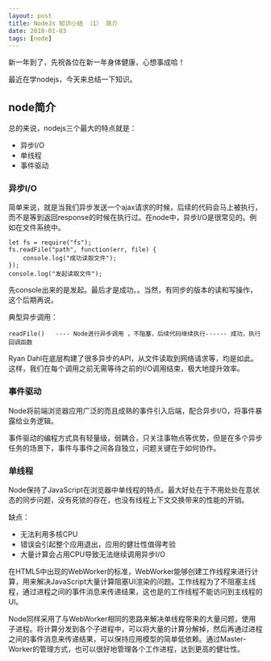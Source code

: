```yaml
---
layout: post
title: NodeJs 知识小结 （1） 简介
date: 2018-01-03
tags: [node]
---
```


新一年到了，先祝各位在新一年身体健康，心想事成哈！

最近在学nodejs，今天来总结一下知识。

## node简介 

总的来说，nodejs三个最大的特点就是：

- 异步I/O
- 单线程
- 事件驱动

### 异步I/O

简单来说，就是当我们异步发送一个ajax请求的时候，后续的代码会马上被执行，而不是等到返回response的时候在执行过。在node中，异步I/O是很常见的。例如在文件系统中。

    let fs = require("fs");
    fs.readFile("path", function(err, file) {
        console.log("成功读取文件");
    });
    console.log("发起读取文件");

先console出来的是发起。最后才是成功。。当然，有同步的版本的读和写操作，这个后期再说。

典型异步调用：

    readFile()   ---- Node进行异步调用 ，不阻塞，后续代码继续执行------ 成功，执行回调函数

Ryan Dahl在底层构建了很多异步的API，从文件读取到网络请求等，均是如此。这样，我们在每个调用之前无需等待之前的I/O调用结束，极大地提升效率。

### 事件驱动

Node将前端浏览器应用广泛的而且成熟的事件引入后端，配合异步I/O，将事件暴露给业务逻辑。

事件驱动的编程方式具有轻量级，弱耦合，只关注事物点等优势，但是在多个异步任务的场景下，事件与事件之间各自独立，问题关键在于如何协作。

### 单线程

Node保持了JavaScript在浏览器中单线程的特点。最大好处在于不用处处在意状态的同步问题，没有死锁的存在，也没有线程上下文交换带来的性能的开销。

缺点：

- 无法利用多核CPU
- 错误会引起整个应用退出，应用的健壮性值得考验
- 大量计算会占用CPU导致无法继续调用异步I/O

在HTML5中出现的WebWorker的标准，WebWorker能够创建工作线程来进行计算，用来解决JavaScript大量计算阻塞UI渲染的问题。工作线程为了不阻塞主线程，通过进程之间的事件消息来传递结果，这也是的工作线程不能访问到主线程的UI。

Node同样采用了与WebWorker相同的思路来解决单线程带来的大量问题，使用子进程。将计算分发到各个子进程中，可以将大量的计算分解掉，然后再通过进程之间的事件消息来传递结果，可以保持应用模型的简单低依赖。通过Master-Worker的管理方式，也可以很好地管理各个工作进程，达到更高的健壮性。












